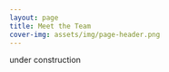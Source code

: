```yaml
---
layout: page
title: Meet the Team
cover-img: assets/img/page-header.png
---
```


under construction


